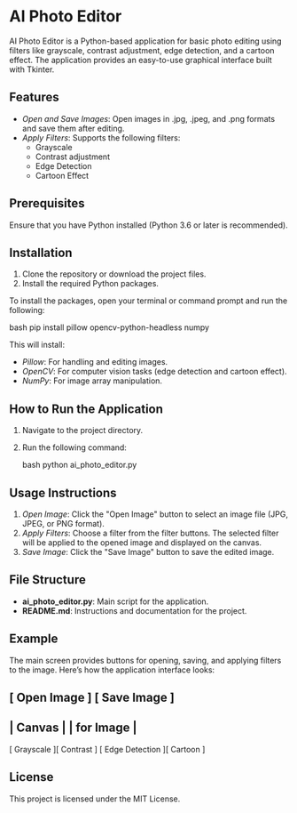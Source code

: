 
# AI Photo Editor

AI Photo Editor is a Python-based application for basic photo editing using filters like grayscale, contrast adjustment, edge detection, and a cartoon effect. The application provides an easy-to-use graphical interface built with Tkinter.

## Features

- *Open and Save Images*: Open images in .jpg, .jpeg, and .png formats and save them after editing.
- *Apply Filters*: Supports the following filters:
  - Grayscale
  - Contrast adjustment
  - Edge Detection
  - Cartoon Effect

## Prerequisites

Ensure that you have Python installed (Python 3.6 or later is recommended).

## Installation

1. Clone the repository or download the project files.
2. Install the required Python packages.

To install the packages, open your terminal or command prompt and run the following:

bash
pip install pillow opencv-python-headless numpy


This will install:
- *Pillow*: For handling and editing images.
- *OpenCV*: For computer vision tasks (edge detection and cartoon effect).
- *NumPy*: For image array manipulation.

## How to Run the Application

1. Navigate to the project directory.
2. Run the following command:

   bash
   python ai_photo_editor.py
   

## Usage Instructions

1. *Open Image*: Click the "Open Image" button to select an image file (JPG, JPEG, or PNG format).
2. *Apply Filters*: Choose a filter from the filter buttons. The selected filter will be applied to the opened image and displayed on the canvas.
3. *Save Image*: Click the "Save Image" button to save the edited image.

## File Structure

- **ai_photo_editor.py**: Main script for the application.
- **README.md**: Instructions and documentation for the project.

## Example

The main screen provides buttons for opening, saving, and applying filters to the image. Here’s how the application interface looks:


[ Open Image ] [ Save Image ]
----------------------------
|          Canvas          |
|         for Image        |
----------------------------
[   Grayscale    ][ Contrast ]
[ Edge Detection ][ Cartoon ]


## License

This project is licensed under the MIT License.
